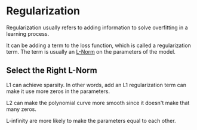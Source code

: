 # Regularization

Regularization usually refers to adding information to solve overfitting in a learning process.

It can be adding a term to the loss function, which is called a regularization term.
The term is usually an [L-Norm](l_norms.md) on the parameters of the model.

## Select the Right L-Norm

L1 can achieve sparsity.
In other words, add an L1 regularization term can make it use more zeros in the parameters.

L2 can make the polynomial curve more smooth since it doesn't make that many zeros.

L-infinity are more likely to make the parameters equal to each other.

